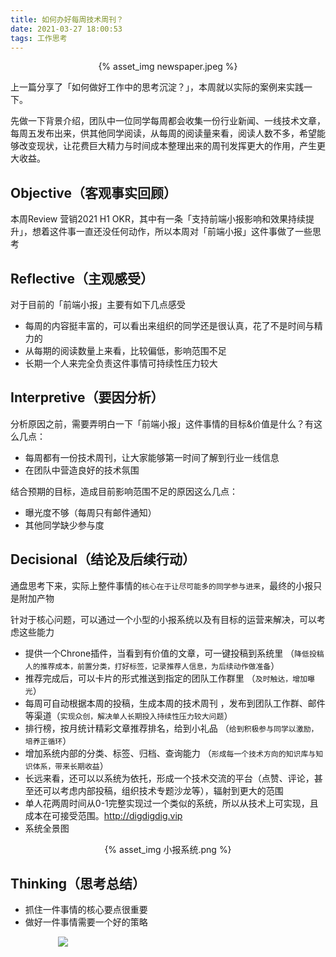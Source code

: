 ```yaml
---
title: 如何办好每周技术周刊？
date: 2021-03-27 18:00:53
tags: 工作思考
---
```


<p align="center">
{% asset_img newspaper.jpeg %}
</p>

上一篇分享了「如何做好工作中的思考沉淀？」，本周就以实际的案例来实践一下。

先做一下背景介绍，团队中一位同学每周都会收集一份行业新闻、一线技术文章，每周五发布出来，供其他同学阅读，从每周的阅读量来看，阅读人数不多，希望能够改变现状，让花费巨大精力与时间成本整理出来的周刊发挥更大的作用，产生更大收益。

## Objective（客观事实回顾）
本周Review 营销2021 H1 OKR，其中有一条「支持前端小报影响和效果持续提升」，想着这件事一直还没任何动作，所以本周对「前端小报」这件事做了一些思考

## Reflective（主观感受）
对于目前的「前端小报」主要有如下几点感受

- 每周的内容挺丰富的，可以看出来组织的同学还是很认真，花了不是时间与精力的
- 从每期的阅读数量上来看，比较偏低，影响范围不足
- 长期一个人来完全负责这件事情可持续性压力较大

## Interpretive（要因分析）
分析原因之前，需要弄明白一下「前端小报」这件事情的目标&价值是什么？有这么几点：

- 每周都有一份技术周刊，让大家能够第一时间了解到行业一线信息
- 在团队中营造良好的技术氛围

结合预期的目标，造成目前影响范围不足的原因这么几点：

- 曝光度不够（每周只有邮件通知）
- 其他同学缺少参与度

## Decisional（结论及后续行动）
通盘思考下来，实际上整件事情的`核心在于让尽可能多的同学参与进来`，最终的小报只是附加产物

针对于核心问题，可以通过一个小型的小报系统以及有目标的运营来解决，可以考虑这些能力

- 提供一个Chrone插件，当看到有价值的文章，可一键投稿到系统里 （`降低投稿人的推荐成本，前置分类，打好标签，记录推荐人信息，为后续动作做准备`）
- 推荐完成后，可以卡片的形式推送到指定的团队工作群里 （`及时触达，增加曝光`）
- 每周可自动根据本周的投稿，生成本周的技术周刊 ，发布到团队工作群、邮件等渠道（`实现众创，解决单人长期投入持续性压力较大问题`）
- 排行榜，按月统计精彩文章推荐排名，给到小礼品 （`给到积极参与同学以激励，培养正循环`）
- 增加系统内部的分类、标签、归档、查询能力 （`形成每一个技术方向的知识库与知识体系，带来长期收益`）
- 长远来看，还可以以系统为依托，形成一个技术交流的平台（点赞、评论，甚至还可以考虑内部投稿，组织技术专题沙龙等），辐射到更大的范围
- 单人花两周时间从0-1完整实现过一个类似的系统，所以从技术上可实现，且成本在可接受范围。http://digdigdig.vip
- 系统全景图
<p align="center">
{% asset_img 小报系统.png %}
</p>


## Thinking（思考总结）

- 抓住一件事情的核心要点很重要
- 做好一件事情需要一个好的策略


<div style="width:70%;margin:auto">
<img src='http://muchstudy.com/2020/04/04/聊聊一线开发的基本素养/公众号二维码.gif'>
</div>